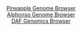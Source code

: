 <div id="Pineapple_Genome_Browser" align="center">
  <a href="https://igv.org/app/?sessionURL=blob:zZNdb9owFIb_i6VWmxTySQKJVE1pgY4C7QZllFZV5CROcJvYwTYJBfHfd1Zt2s0qlYtNk3JhH_njPY.f7FFNhKScoQDZuuXqloU0JFe8meGyKsg1LolEQYYLSTQkSEYEYQlBwR5lWCo8n45h50qpSgaGQVXVKjHLuS4dHZd4xxlupJ7w0rjgRYFjLrDiQhrnAtfcoHndakiMq0qHux3dNVKssIGLasWZ5EZFWB41cF70qxTlhPGSROWmUPQ1QAR5IGOqZ_hTuJiFSUKkHJGXYXoWjobhN6c_v7_0Lu7nN58Xc29xOqM5w2ojyNko77PJiT2YOJ3twF.S._jEPndddzV.6l225YnTO.1vKyqIPLM6Vtdxbd9rAxzKUrL9n_qGjx7Ze.3Nd_6XsSXHqux6k7vQz.jtrp90s.aNvg8aKniyARdQshKdwDI1x_Q01_ZaP4ZWVzNNH.gITlHw8KghJXDyDMsf9ki9VGAMkmS9eZVHQ1ykRKCg5Ztmx_J922132qbvWwdtjzai.HtoB_Op3zHt0La9KKOFAp3TSLJK6pgxvU4yPd8dyXK2SspnUGfa41fXwzy9zdVyej2ASr5.Wg7_yNMFBnD96xNCs.9J9U_Me08QXcXH6gZ_WbdKp_HXZgzD261zJ5ditPayNe9dleGbiI7Dk3FRYgXroQLTn9bVWFDMFBRqKmlMC6peFkCSNyiwbAfkRQkvONiIRB5_MDVTs1zz429JncPj4Ts-">Pineapple Genome Browser</a>
</div>
<div id="Alphonso_Genome_Browser" align="center">
  <a href="https://igv.org/app/?sessionURL=blob:zZJra9swFIb_i6BlA8fXOK4NZbi5LOllLUndbC3FKI7sqJUlRZJzach_31nZ2JcVmg8bA4Ptgyy97.Nnh1ZEaSo4SpBve6HtechCeiHWE1xLRr7gmmiUlJhpYiFFSqIILwhKdqjE2uBsfAlfLoyROnEcamSrxrwStg5sXOMXwfFa24Wona5gDM.EwkYo7ZwpvBIOrVatNZlhKW04O7BDZ44NdjCTC8G1cCThVb6G_fJfo7wiXNQkrxtm6GuAHPJAxrld4k_pdJIWBdH6gmxH89P0YpTeBf3s_nOne59dD6dZZ3o8oRXHplHktH8.0qPUHwwHKT3yz8hVxUdZfyjWl.NZcRT0jvsbSRXRp17knQShH4choKF8Tjb_U2u46IHNa7Mc3G7ir9sqq6H5aCzLlycvWN48b7LnN5rvLcRE0YALqFioKPFcK3A7Vuh3Wj8evRPLdWPgowRFycOjhYzCxTMsf9ghs5VgDNJk2bzKYyGh5kShpBW7buTFsR.2o7Ybx97e2qFGsb8Hd5CN48j1U9_v5CVlBnSe55pLbWPO7VVR2tXLgTS7m.LIH7Rv26mKbobdXgRIJ8MnJpvqOpDf_sizAwzg.NefCGXfk.qfuPeeILaZHSqcuepfXrslYDJ3S7aAe7Cpek9p06ZeLzx5E9FheEqhamxgPUzg9ad1K6wo5gYGK6rpjDJqtlMgKdYo8fwA5EWFYAJsRKqafXAt1_JC9.NvSYP94_47">Alphonso Genome Browser</a>
</div>


<div id="DAF_Genomics_Browser" align="center">
  <a href="https://igv.org/app/?sessionURL=blob:tZFra9swFIb_iyD95JvkS2JDGN6Srmm6NUvmpBdKUO3jWItteZKcpAv57xNex2CjjEEHkpA4l_fVeY5oB0IyXqMIEQv7FsbIQLLg.wWtmhI.0gokinJaSjCQgBwE1Cmg6IhyKhVN5le6slCqkZFtZzQ3N1DziqXSkq5FG1PyVhWgU01i0Yp.4zXdSyvllU5W1KZlU_BacpumKUhpOnYD9Wa9p_r4GVt3LWFdtaVinepam9DGMiun2i2rMzj8xch_UNaLvYlXi7irn8LTJBvG00m8dMfJ3fvg3V1yfbFKgtXZgm1qqloBw4vRvB0tP0xykNtP8T7IrmfTZexnPfJ2Nui5o7PxoWEC5BD38cD1yYAE6GSgkqethoDSQuAIe0afDAzieebz1fUDPQXBGYruHwykBE23Ov3.iNRTo1EhCV_bjpqBuMhAoMgMHaePw5D4Xt9zwhCfjCNqRfnKLM.Tedh3SExIYD3SSuvnrOwGqIX.DL4WyN866_2voLa37IuGcuPtHne3WI2DeY.cXx5m25vPl2y5eQGVgV78Ws5FRZUO_Xg.g6GlVqygVr_IuKeH03c-">DAF Genomics Browser</a>
</div>
